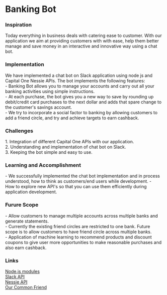 <h1> Banking Bot </h1>

<h3> Inspiration </h3>
<p>Today everything in business deals with catering ease to customer. With our application we aim at providing customers with with ease, help them better manage and save money in an interactive and innovative way using a chat bot.</p>
 
<h3> Implementation </h3>
<p>We have implemented a chat bot on Slack application using node js and Capital One Nessie APIs.
The bot implements the following features:<br>
- Banking Bot allows you to manage your accounts and carry out all your banking activities using simple instructions.<br>
- At each purchase, the bot gives you a new way to save by rounding up debit/credit card purchases to the next dollar and adds that spare change to the customer's savings account.<br>
- We try to incorporate a social factor to banking by allowing customers to add a friend circle, and try and achieve targets to earn cashback.
 </p>

<h3> Challenges </h3>
<p>1. Integration of different Capital One APIs with our application.<br>
2. Understanding and implementation of chat bot on Slack.<br>
3. Keeping the bot simple and easy to use.</p>

<h3> Learning and Accomplishment </h3>
<p>
- We successfully implemented the chat bot implementation and in process understood, how to think as customers/end users while development.
- How to explore new API's so that you can use them efficiently during application development. <br>
</p>

<h3> Furure Scope </h3>
<p>
- Allow customers to manage multiple accounts across multiple banks and generate statements.<br>
- Currently the existing friend circles are restricted to one bank. Future scope is to allow customers to have friend circle across multiple banks.<br>
- Application of machine learning to recommend products and discount coupons to give user more opportunities to make reasonable purchases and also earn cashback. 
</p>

<h3> Links </h3>
<p> <a href="https://nodejs.org/api/modules.html">Node.js modules</a><br>
<a href="https://api.slack.com/">Slack API</a><br>
<a href="http://api.reimaginebanking.com/">Nessie API</a><br>
<a href="https://stackoverflow.com/">Our Common Friend</a>
</p>
